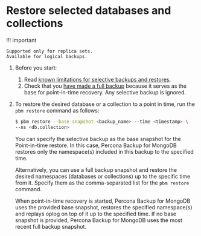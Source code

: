 # Restore selected databases and collections

!!! important

    Supported only for replica sets.
    Available for logical backups.

1. Before you start:

    1. Read [known limitations for selective backups and restores](../features/selective-backup.md#known-limitations-of-selective-backups-and-restores).
    2. Check that you [have made a full backup](start-backup.md#make-a-backup) because it serves as the base for point-in-time recovery. Any selective backup is ignored.

2. To restore the desired database or a collection to a point in time, run the ``pbm restore`` command as follows:

    ```{.bash data-prompt="$"}
    $ pbm restore --base-snapshot <backup_name> --time <timestamp> \
    --ns <db.collection>
    ```

    You can specify the selective backup as the base snapshot for the Point-in-time restore. In this case, Percona Backup for MongoDB restores only the namespace(s) included in this backup to the specified time.    

    Alternatively, you can use a full backup snapshot and restore the desired namespaces (databases or collections) up to the specific time from it. Specify them as the comma-separated list for the `pbm restore` command.    

    When point-in-time recovery is started, Percona Backup for MongoDB uses the provided base snapshot, restores the specified namespace(s) and replays oplog on top of it up to the specified time. If no base snapshot is provided, Percona Backup for MongoDB uses the most recent full backup snapshot.
